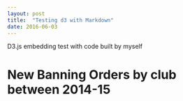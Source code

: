 ```yaml
---
layout: post
title:  "Testing d3 with Markdown"
date: 2016-06-03
---
```


D3.js embedding test with code built by myself

<style>

div.example {
  font-family: "Helvetica Neue", Helvetica, Arial, sans-serif;
}

.box {
  font: 10px sans-serif;
}

.box line,
.box rect,
.box circle {
  fill: #fff;
  stroke: #000;
  stroke-width: 1.5px;
}

.box .center {
  stroke-dasharray: 3,3;
}

.box .outlier {
  fill: none;
  stroke: #ccc;
}

</style>
<body>
   <h1 class="title"> New Banning Orders by club between 2014-15 </h2>
<script src="//d3js.org/d3.v3.min.js"></script>

<script>
/* JavaScript starts here. */

/* Chart spaces dimensions, axes and their scales goes here. */

var margin = {top: 10, right: 60, bottom: 100, left: 150},
    width = 960 - margin.left - margin.right,
    height = 500 - margin.top - margin.bottom;

var x = d3.scale.linear()
    .range([0, width]);/* This changes space between bars. */

var y = d3.scale.ordinal()
    .rangeRoundBands([0, height], 0.1);

var xAxis = d3.svg.axis()
    .scale(x)
    .orient("bottom");

var yAxis = d3.svg.axis()
    .scale(y)
    .orient("left")
    .tickSize(0)
    .tickPadding(6);

var svg = d3.select("div#example").selectAll("svg")
    .attr("width", width + margin.left + margin.right)
    .attr("height", height + margin.top + margin.bottom)
  .append("g")
    .attr("transform", "translate(" + margin.left + "," + margin.top + ")");

d3.csv("/dataibt.csv", type, function (error, data) {
  x.domain(d3.extent(data, function(d) {return d.value; })).nice();
  y.domain(data.map(function(d) {return d.name; }));

  svg.selectAll(".bar")
      .data(data)
    .enter().append("rect")
      .attr("class", function(d) { return "bar bar--" + (d.value < 0 ? "negative" : "positive"); })
      .attr("x", function(d) { return x(Math.min(0, d.value)); })
      .attr("y", function(d) { return y(d.name); })
      .attr("width", function(d) { return Math.abs(x(d.value) - x(0)); })
      .attr("height", y.rangeBand());

  svg.append("g")
      .attr("class", "x axis")
      .attr("transform", "translate(0," + height + ")")
      .call(xAxis)
      
  svg.append("g")
      .attr("class", "y axis")
      .attr("transform", "translate(" + x(0) + ",0)")
      .call(yAxis);  
});

function type(d) {
  d.value = +d.value;
  return d;
}

</script>

<div id="example"></div>
